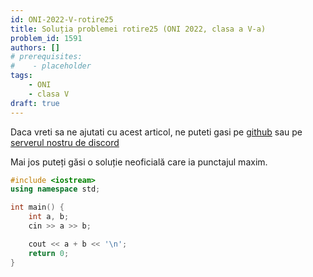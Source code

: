 ```yaml
---
id: ONI-2022-V-rotire25
title: Soluția problemei rotire25 (ONI 2022, clasa a V-a)
problem_id: 1591
authors: []
# prerequisites:
#    - placeholder
tags:
    - ONI
    - clasa V
draft: true
---
```


Daca vreti sa ne ajutati cu acest articol, ne puteti gasi pe [github](https://github.com/roalgo-discord/arhiva-educationala) sau pe [serverul nostru de discord](https://discord.gg/vdDRSmg3fC)

Mai jos puteți găsi o soluție neoficială care ia punctajul maxim.

```cpp
#include <iostream>
using namespace std;

int main() {
    int a, b;
    cin >> a >> b;

    cout << a + b << '\n';
    return 0;
}
```
